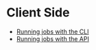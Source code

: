 # Client Side

- [Running jobs with the CLI](running-jobs-with-the-cli.md)
- [Running jobs with the API](running-jobs-with-the-api.md)